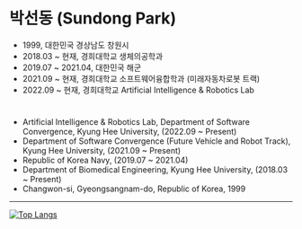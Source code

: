 # 박선동 (Sundong Park)
- 1999, 대한민국 경상남도 창원시
- 2018.03 ~ 현재, 경희대학교 생체의공학과
- 2019.07 ~ 2021.04, 대한민국 해군
- 2021.09 ~ 현재, 경희대학교 소프트웨어융합학과 (미래자동차로봇 트랙)
- 2022.09 ~ 현재, 경희대학교 Artificial Intelligence & Robotics Lab
# 
- Artificial Intelligence & Robotics Lab, Department of Software Convergence, Kyung Hee University, (2022.09 ~ Present)
- Department of Software Convergence (Future Vehicle and Robot Track), Kyung Hee University, (2021.09 ~ Present)
- Republic of Korea Navy, (2019.07 ~ 2021.04)
- Department of Biomedical Engineering, Kyung Hee University, (2018.03 ~ Present)
- Changwon-si, Gyeongsangnam-do, Republic of Korea, 1999
---
[![Top Langs](https://github-readme-stats.vercel.app/api/top-langs/?username=sundongpark&langs_count=3&layout=compact&theme=default&exclude_repo=sundongpark.github.io)](https://github.com/sundongpark/sundongpark)


<!--
**sundongpark/sundongpark** is a ✨ _special_ ✨ repository because its `README.md` (this file) appears on your GitHub profile.
[![Github Stats](https://github-readme-stats.vercel.app/api?username=sundongpark&show_icons=true)](https://github.com/sundongpark/sundongpark)
Here are some ideas to get you started:

- 🔭 I’m currently working on ...
- 🌱 I’m currently learning ...
- 👯 I’m looking to collaborate on ...
- 🤔 I’m looking for help with ...
- 💬 Ask me about ...
- 📫 How to reach me: ...
- 😄 Pronouns: ...
- ⚡ Fun fact: ...
-->
